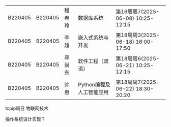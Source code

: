 

|         |         |        |                          |                                    |
| ------- | ------- | ------ | ------------------------ | ---------------------------------- |
| B220405 | B220405 | 程春玲 | 数据库系统               | 第16周周7(2025-06-08)  10:25-12:15 |
| B220405 | B220405 | 李超   | 嵌入式系统与开发         | 第18周周3(2025-06-18)  16:00-17:50 |
| B220405 | B220405 | 郑尚东 | 软件工程（双语）         | 第18周周6(2025-06-21)  10:25-12:15 |
| B220405 | B220405 | 帅惠   | Python编程及人工智能应用 | 第18周周7(2025-06-22)  18:30-20:20 |

tcpip周日 物联网技术

操作系统设计实现？

